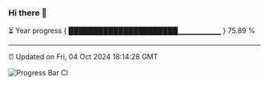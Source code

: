 ### Hi there 👋

⏳ Year progress { ██████████████████████▁▁▁▁▁▁▁▁ } 75.89 %

---

⏰ Updated on Fri, 04 Oct 2024 18:14:28 GMT

![Progress Bar CI](https://github.com/code-lakshay/GitHub-Actions-Demo/workflows/Progress%20Bar%20CI/badge.svg)
